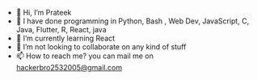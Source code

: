 - 👋 Hi, I’m Prateek
- 👀 I have done programming in Python, Bash , Web Dev, JavaScript, C, Java, Flutter, R, React, java
- 🌱 I’m currently learning React
- 💞️ I’m not looking to collaborate on any kind of stuff
- 📫 How to reach me? you can mail me on hackerbro2532005@gmail.com

